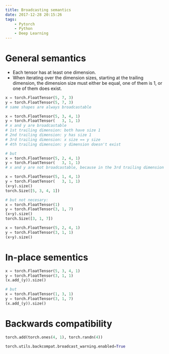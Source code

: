 ```yaml
---
title: Broadcasting semantics
date: 2017-12-28 20:15:26
tags:
    - Pytorch
    - Python
    - Deep Learning
---
```


# General semantics

- Each tensor has at least one dimension.
- When iterating over the dimension sizes, starting at the trailing dimension, the dimension size must either be equal, one of them is 1, or one of them does exist.

```python
x = torch.FloatTensor(5, 7, 3)
y = torch.FloatTensor(5, 7, 3)
# same shapes are always broadcastable

x = torch.FloatTensor(5, 3, 4, 1)
y = torch.FloatTensor(   3, 1, 1)
# x and y are broadcastable
# 1st trailing dimension: both have size 1
# 2nd trailing dimension: y has size 1
# 3rd trailing dimension: x size == y size
# 4th trailing dimension: y dimension doesn't exist

# but
x = torch.FloatTensor(5, 2, 4, 1)
y = torch.FloatTensor(   3, 1, 1)
# x and y are not broadcastable, because in the 3rd trailing dimension 2 != 3
```

```python
x = torch.FloatTensor(5, 1, 4, 1)
y = torch.FloatTensor(   3, 1, 1)
(x+y).size()
torch.Size([5, 3, 4, 1])

# but not necesary:
x = torch.FloatTensor(1)
y = torch.FloatTensor(3, 1, 7)
(x+y).size()
torch.Size([3, 1, 7])

x = torch.FloatTensor(5, 2, 4, 1)
y = torch.FloatTensor(3, 1, 1)
(x+y).size()
```

# In-place sementics

```python
x = torch.FloatTensor(5, 3, 4, 1)
y = torch.FloatTensor(3, 1, 1)
(x.add_(y)).size()

# but
x = torch.FloatTensor(1, 3, 1)
y = torch.FloatTensor(3, 1, 7)
(x.add_(y)).size()
```

# Backwards compatibility

```python
torch.add(torch.ones(4, 1), torch.randn(4))
```

```python
torch.utils.backcompat.broadcast_warning.enabled=True
```
